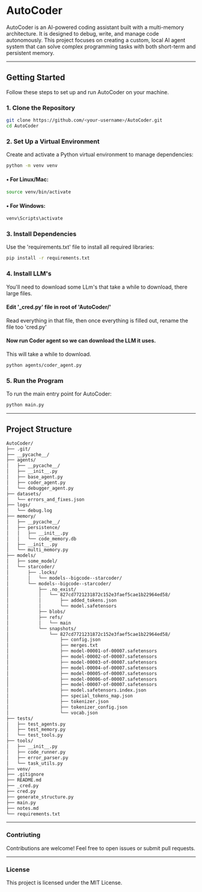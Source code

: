 # AutoCoder

AutoCoder is an AI-powered coding assistant built with a multi-memory architecture. It is designed to debug, write, and manage code autonomously. This project focuses on creating a custom, local AI agent system that can solve complex programming tasks with both short-term and persistent memory.

---

## **Getting Started**

Follow these steps to set up and run AutoCoder on your machine.

### **1. Clone the Repository**
```bash
git clone https://github.com/<your-username>/AutoCoder.git
cd AutoCoder
```

### **2. Set Up a Virtual Environment**
Create and activate a Python virtual environment to manage dependencies:
```bash
python -m venv venv
```

#### • For Linux/Mac:
```bash
source venv/bin/activate
```

#### • For Windows:
```bash
venv\Scripts\activate
```

### **3. Install Dependencies**
Use the 'requirements.txt' file to install all required libraries:
```bash
pip install -r requirements.txt
```

### **4. Install LLM's**
You'll need to download some LLm's that take a while to download, there large files.

#### Edit '_cred.py' file in root of 'AutoCoder/'
Read everything in that file, then once everything is filled out, rename the file too 'cred.py'

#### Now run Coder agent so we can download the LLM it uses.
This will take a while to download.
```bash
python agents/coder_agent.py
```

### **5. Run the Program**
To run the main entry point for AutoCoder:
```bash
python main.py
```

---

## **Project Structure**
```bash
AutoCoder/
├── .git/
├── __pycache__/
├── agents/
│   ├── __pycache__/
│   ├── __init__.py
│   ├── base_agent.py
│   ├── coder_agent.py
│   └── debugger_agent.py
├── datasets/
│   └── errors_and_fixes.json
├── logs/
│   └── debug.log
├── memory/
│   ├── __pycache__/
│   ├── persistence/
│   │   ├── __init__.py
│   │   └── code_memory.db
│   ├── __init__.py
│   └── multi_memory.py
├── models/
│   ├── some_model/
│   └── starcoder/
│       ├── .locks/
│       │   └── models--bigcode--starcoder/
│       └── models--bigcode--starcoder/
│           ├── .no_exist/
│           │   └── 827cd7721231872c152e3faef5cae1b22964ed58/
│           │       ├── added_tokens.json
│           │       └── model.safetensors
│           ├── blobs/
│           ├── refs/
│           │   └── main
│           └── snapshots/
│               └── 827cd7721231872c152e3faef5cae1b22964ed58/
│                   ├── config.json
│                   ├── merges.txt
│                   ├── model-00001-of-00007.safetensors
│                   ├── model-00002-of-00007.safetensors
│                   ├── model-00003-of-00007.safetensors
│                   ├── model-00004-of-00007.safetensors
│                   ├── model-00005-of-00007.safetensors
│                   ├── model-00006-of-00007.safetensors
│                   ├── model-00007-of-00007.safetensors
│                   ├── model.safetensors.index.json
│                   ├── special_tokens_map.json
│                   ├── tokenizer.json
│                   ├── tokenizer_config.json
│                   └── vocab.json
├── tests/
│   ├── test_agents.py
│   ├── test_memory.py
│   └── test_tools.py
├── tools/
│   ├── __init__.py
│   ├── code_runner.py
│   ├── error_parser.py
│   └── task_utils.py
├── venv/
├── .gitignore
├── README.md
├── _cred.py
├── cred.py
├── generate_structure.py
├── main.py
├── notes.md
└── requirements.txt
```

---

### Contriuting
Contributions are welcome! Feel free to open issues or submit pull requests.

---

### License
This project is licensed under the MIT License.